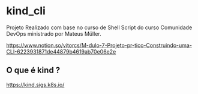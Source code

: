 # kind_cli

Projeto Realizado com base no curso de Shell Script do curso Comunidade DevOps ministrado por Mateus Müller.

https://www.notion.so/vitorcs/M-dulo-7-Projeto-pr-tico-Construindo-uma-CLI-6223931871de44879b4619ab70e06e2e

## O que é kind ? 

https://kind.sigs.k8s.io/